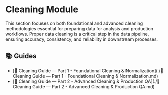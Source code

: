 


# Cleaning Module

This section focuses on both foundational and advanced cleaning methodologies essential for preparing data for analysis and production workflows. Proper data cleaning is a critical step in the data pipeline, ensuring accuracy, consistency, and reliability in downstream processes.

## 📚 Guides

- [📘 Cleaning Guide — Part 1 - Foundational Cleaning & Normalization](./📘 Cleaning Guide — Part 1 - Foundational Cleaning & Normalization.md)
- [📘 Cleaning Guide — Part 2 - Advanced Cleaning & Production QA](./📘 Cleaning Guide — Part 2 - Advanced Cleaning & Production QA.md)